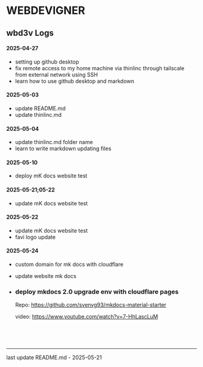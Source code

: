 # WEBDEVIGNER

## wbd3v Logs

#### 2025-04-27
- setting up github desktop
- fix remote access to my home machine via thinlinc through tailscale from external network using SSH
- learn how to use github desktop and markdown

#### 2025-05-03
- update README.md
- update thinlinc.md

#### 2025-05-04
- update thinlinc.md folder name
- learn to write markdown updating files

#### 2025-05-10
- deploy mK docs website test

#### 2025-05-21;05-22
- update mK docs website test

#### 2025-05-22
- update mK docs website test
- favi logo update

#### 2025-05-24
- custom domain for mk docs with cloudflare
- update website mk docs
- ### deploy mkdocs 2.0 upgrade env with cloudflare pages ###
 
    Repo: https://github.com/svenvg93/mkdocs-material-starter

    video: https://www.youtube.com/watch?v=7-HhLascLuM
 
&nbsp;
&nbsp;

&nbsp;
&nbsp;
___
last update README.md - 2025-05-21
